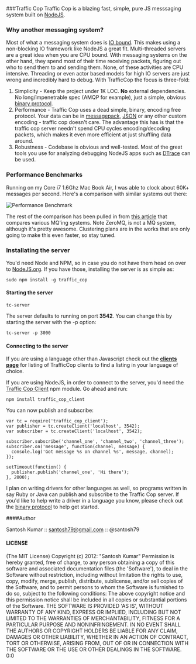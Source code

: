 ###Traffic Cop
Traffic Cop is a blazing fast, simple, pure JS messsaging system built on [NodeJS](http://nodejs.org/).

### Why another messaging system?
Most of what a messaging system does is [IO bound](http://en.wikipedia.org/wiki/IO_bound). This makes using a non-blocking IO framework like NodeJS a great fit. Multi-threaded servers are a great idea when you are CPU bound. With messaging systems on the other hand, they spend most of their time receiving packets, figuring out who to send them to and sending them. None, of these activities are CPU intensive.  Threading or even actor based models for high IO servers are just wrong and incredibly hard to debug. With TrafficCop the focus is three-fold:

1. Simplicity - Keep the project under 1K LOC. **No** external dependencies. No long/impenetrable spec (AMQP for example), just a simple, obvious [binary protocol](https://github.com/santosh79/traffic_cop/wiki/Protocol).
2. Performance - Traffic Cop uses a dead simple, binary, encoding free protocol. Your data can be in [messagepack](http://msgpack.org/), [JSON](http://json.org/) or any other custom encoding - traffic cop doesn't care. The advantage this has is that the traffic cop server needn't spend CPU cycles encoding/decoding packets, which makes it even more efficient at just shuffling data around.
3. Robustness - Codebase is obvious and well-tested. Most of the great tools you use for analyzing debugging NodeJS apps such as [DTrace](http://dtrace.org/blogs/) can be used.


### Performance Benchmarks
Running on my Core i7 1.6Ghz Mac Book Air, I was able to clock about 60K+ messages per second. Here's a comparison with similar systems out there:

![Performance Benchmark](https://img.skitch.com/20120312-xdcarc4qa15ekur23shd1njgp9.png)

The rest of the comparison has been pulled in from [this article](http://mikehadlow.blogspot.com/2011/04/message-queue-shootout.html) that compares various MQ'ing systems. Note ZeroMQ, is not a MQ system, although it's pretty awesome. Clustering plans are in the works that are only going to make this even faster, so stay tuned.

### Installating the server
You'd need Node and NPM, so in case you do not have them head on over to [NodeJS.org](http://nodejs.org). If you have those, installing the server is as simple as:

	sudo npm install -g traffic_cop

#### Starting the server
	
	tc-server

The server defaults to running on port **3542**. You can change this by starting the server with the -p option:
	
	tc-server -p 3000

#### Connecting to the server
If you are using a language other than Javascript check out the [**clients page**](https://github.com/santosh79/traffic_cop/wiki/Clients) for listing of TrafficCop clients to find a listing in your language of choice.

If you are using NodeJS, in order to connect to the server, you'd need the [Traffic Cop Client](https://github.com/santosh79/traffic_cop_client) npm module. Go ahead and run:

	npm install traffic_cop_client

You can now publish and subscribe:

	var tc = require('traffic_cop_client');
	var publisher = tc.createClient('localhost', 3542);
	var subscriber = tc.createClient('localhost', 3542);
	
	subscriber.subscribe('channel_one', 'channel_two', 'channel_three');
	subscriber.on('message', function(channel, message) {
	  console.log('Got message %s on channel %s', message, channel);
	});
	
	setTimeout(function() {
	  publisher.publish('channel_one', 'Hi there');
	}, 2000);
	 
I plan on writing drivers for other languages as well, so programs written in say Ruby or Java can publish and subscribe to the Traffic Cop server. If you'd like to help write a driver in a language you know, please check out the [binary protocol](https://github.com/santosh79/traffic_cop/wiki/Protocol) to help get started.

####Author

Santosh Kumar :: santosh79@gmail.com :: @santosh79

#### LICENSE

(The MIT License) Copyright (c) 2012: "Santosh Kumar" Permission is hereby granted, free of charge, to any person obtaining a copy of this software and associated documentation files (the 'Software'), to deal in the Software without restriction, including without limitation the rights to use, copy, modify, merge, publish, distribute, sublicense, and/or sell copies of the Software, and to permit persons to whom the Software is furnished to do so, subject to the following conditions: The above copyright notice and this permission notice shall be included in all copies or substantial portions of the Software. THE SOFTWARE IS PROVIDED 'AS IS', WITHOUT WARRANTY OF ANY KIND, EXPRESS OR IMPLIED, INCLUDING BUT NOT LIMITED TO THE WARRANTIES OF MERCHANTABILITY, FITNESS FOR A PARTICULAR PURPOSE AND NONINFRINGEMENT. IN NO EVENT SHALL THE AUTHORS OR COPYRIGHT HOLDERS BE LIABLE FOR ANY CLAIM, DAMAGES OR OTHER LIABILITY, WHETHER IN AN ACTION OF CONTRACT, TORT OR OTHERWISE, ARISING FROM, OUT OF OR IN CONNECTION WITH THE SOFTWARE OR THE USE OR OTHER DEALINGS IN THE SOFTWARE. 0:0
